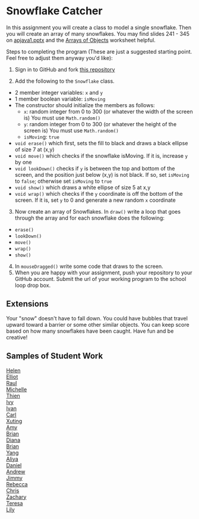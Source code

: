 Snowflake Catcher
================

In this assignment you will create a class to model a single snowflake. Then you will create an array of many snowflakes. You may find slides 241 - 345 on <a href="https://drive.google.com/open?id=0Bz2ZkT6qWPYTVkF4Q19aZ3dfdk0">apjava1.pptx</a> and the <a href="https://drive.google.com/file/d/0Bz2ZkT6qWPYTZ1FCOTZrWS1pb3M/view?usp=sharing">Arrays of Objects</a> worksheet helpful.

Steps to completing the program (These are just a suggested starting point. Feel free to adjust them anyway you'd like):

1. Sign in to GitHub and fork [this repository](https://github.com/APCSLowell/SnowflakeCatcher)

2. Add the following to the `Snowflake` class. 
  - 2 member integer variables: `x` and `y`
  - 1 member boolean variable: `isMoving`
  - The constructor should initialize the members as follows:
    - `x`: random integer from 0 to 300 (or whatever the width of the screen is) You must use `Math.random()`
    - `y`: random integer from 0 to 300 (or whatever the height of the screen is) You must use `Math.random()`
    - `isMovin`g: `true`
  - `void erase()` which first, sets the fill to black and draws a black ellipse of size 7 at (x,y)
  - `void move()` which checks if the snowflake isMoving. If it is, increase `y` by one
  - `void lookDown()` checks if `y` is between the top and bottom of the screen, and the position just below (x,y) is not black. If so, set `isMoving` to `false`; otherwise set `isMoving` to `true` 
  - `void show()` which draws a white ellipse of size 5 at x,y
  - `void wrap()` which checks if the `y` coordinate is off the bottom of the screen. If it is, set `y` to 0 and generate a new random `x` coordinate
3. Now create an array of Snowflakes. In `draw()` write a loop that goes through the array and for each snowflake does the following:
  - `erase()`
  - `lookDown()`
  - `move()`
  - `wrap()`
  - `show()`
4. In `mouseDragged()` write some code that draws to the screen. 
5. When you are happy with your assignment, push your repository to your GitHub account. Submit the url of your working program to the school loop drop box. 

Extensions
----------
Your "snow" doesn't have to fall down. You could have bubbles that travel upward toward a barrier or some other similar objects. You can keep score based on how many snowflakes have been caught. Have fun and be creative!

Samples of Student Work
-----------------------
[Helen](http://hezhang2.github.io/SnowflakeCatcher/)  
[Elliot](https://elliottdebruin.github.io/SnowflakeCatcher/)  
[Raul](http://raulrosen.github.io/SnowflakeCatcher/)  
[Michelle](http://xmichellex.github.io/SnowflakeCatcher/)  
[Thien](http://thtran1.github.io/SnowflakeCatcher/)  
[Ivy](http://ivyla.github.io/SnowflakeCatcher/)  
[Ivan](http://greypoupon.github.io/SnowflakeCatcher/)  
[Carl](http://cahouweling.github.io/SnowflakeCatcher/)  
[Xuting](http://xiutingyu.github.io/SnowflakeCatcher/)  
[Amy](http://amhe3.github.io/SnowflakeCatcher/)  
[Brian](http://brianlam37.github.io/SnowflakeCatcher/)  
[Diana](http://dianaguan.github.io/SnowflakeCatcher/)  
[Brian](http://btx123.github.io/SnowflakeCatcher/)  
[Yang](http://giangd.github.io/SnowflakeCatcher/)  
[Aliya](http://aliyachambless.github.io/SnowflakeCatcher/)  
[Daniel](http://donutdaniel.github.io/SnowflakeCatcher/)  
[Andrew](http://frostytimp.github.io/SnowflakeCatcher/)  
[Jimmy](http://furiouspenguins.github.io/SnowflakeCatcher/)  
[Rebecca](http://rebeccachen1.github.io/SnowflakeCatcher/)  
[Chris](http://chrisma1.github.io/SnowflakeCatcher/)  
[Zachary](https://zachooz.github.io/SnowflakeCatcher/)  
[Teresa](http://teresamibarra.me/SnowflakeCatcher/)  
[Lily](http://magicallilicorn.github.io/SnowflakeCatcher/)  
